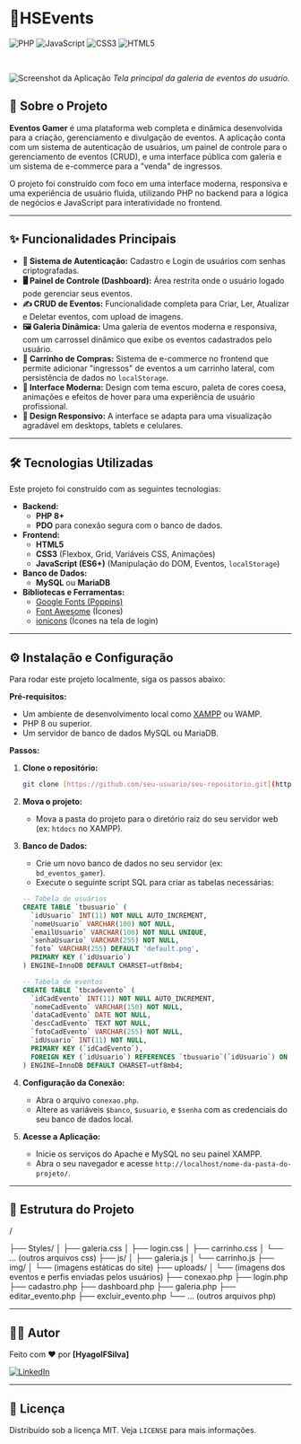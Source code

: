# 🚀HSEvents


![PHP](https://img.shields.io/badge/PHP-777BB4?style=for-the-badge&logo=php&logoColor=white)
![JavaScript](https://img.shields.io/badge/JavaScript-F7DF1E?style=for-the-badge&logo=javascript&logoColor=black)
![CSS3](https://img.shields.io/badge/CSS3-1572B6?style=for-the-badge&logo=css3&logoColor=white)
![HTML5](https://img.shields.io/badge/HTML5-E34F26?style=for-the-badge&logo=html5&logoColor=white)

<br>

![Screenshot da Aplicação](https://i.imgur.com/w1iLg9i.png)
*Tela principal da galeria de eventos do usuário.*

## 📖 Sobre o Projeto

**Eventos Gamer** é uma plataforma web completa e dinâmica desenvolvida para a criação, gerenciamento e divulgação de eventos. A aplicação conta com um sistema de autenticação de usuários, um painel de controle para o gerenciamento de eventos (CRUD), e uma interface pública com galeria e um sistema de e-commerce para a "venda" de ingressos.

O projeto foi construído com foco em uma interface moderna, responsiva e uma experiência de usuário fluida, utilizando PHP no backend para a lógica de negócios e JavaScript para interatividade no frontend.

---

## ✨ Funcionalidades Principais

* **👤 Sistema de Autenticação:** Cadastro e Login de usuários com senhas criptografadas.
* **🖥️ Painel de Controle (Dashboard):** Área restrita onde o usuário logado pode gerenciar seus eventos.
* **✍️ CRUD de Eventos:** Funcionalidade completa para Criar, Ler, Atualizar e Deletar eventos, com upload de imagens.
* **🖼️ Galeria Dinâmica:** Uma galeria de eventos moderna e responsiva, com um carrossel dinâmico que exibe os eventos cadastrados pelo usuário.
* **🛒 Carrinho de Compras:** Sistema de e-commerce no frontend que permite adicionar "ingressos" de eventos a um carrinho lateral, com persistência de dados no `localStorage`.
* **🎨 Interface Moderna:** Design com tema escuro, paleta de cores coesa, animações e efeitos de hover para uma experiência de usuário profissional.
* **📱 Design Responsivo:** A interface se adapta para uma visualização agradável em desktops, tablets e celulares.

---

## 🛠️ Tecnologias Utilizadas

Este projeto foi construído com as seguintes tecnologias:

* **Backend:**
    * **PHP 8+**
    * **PDO** para conexão segura com o banco de dados.
* **Frontend:**
    * **HTML5**
    * **CSS3** (Flexbox, Grid, Variáveis CSS, Animações)
    * **JavaScript (ES6+)** (Manipulação do DOM, Eventos, `localStorage`)
* **Banco de Dados:**
    * **MySQL** ou **MariaDB**
* **Bibliotecas e Ferramentas:**
    * [Google Fonts (Poppins)](https://fonts.google.com/specimen/Poppins)
    * [Font Awesome](https://fontawesome.com/) (Ícones)
    * [ionicons](https://ionic.io/ionicons) (Ícones na tela de login)

---

## ⚙️ Instalação e Configuração

Para rodar este projeto localmente, siga os passos abaixo:

**Pré-requisitos:**
* Um ambiente de desenvolvimento local como [XAMPP](https://www.apachefriends.org/index.html) ou WAMP.
* PHP 8 ou superior.
* Um servidor de banco de dados MySQL ou MariaDB.

**Passos:**

1.  **Clone o repositório:**
    ```bash
    git clone [https://github.com/seu-usuario/seu-repositorio.git](https://github.com/seu-usuario/seu-repositorio.git)
    ```

2.  **Mova o projeto:**
    * Mova a pasta do projeto para o diretório raiz do seu servidor web (ex: `htdocs` no XAMPP).

3.  **Banco de Dados:**
    * Crie um novo banco de dados no seu servidor (ex: `bd_eventos_gamer`).
    * Execute o seguinte script SQL para criar as tabelas necessárias:

    ```sql
    -- Tabela de usuários
    CREATE TABLE `tbusuario` (
      `idUsuario` INT(11) NOT NULL AUTO_INCREMENT,
      `nomeUsuario` VARCHAR(100) NOT NULL,
      `emailUsuario` VARCHAR(100) NOT NULL UNIQUE,
      `senhaUsuario` VARCHAR(255) NOT NULL,
      `foto` VARCHAR(255) DEFAULT 'default.png',
      PRIMARY KEY (`idUsuario`)
    ) ENGINE=InnoDB DEFAULT CHARSET=utf8mb4;

    -- Tabela de eventos
    CREATE TABLE `tbcadevento` (
      `idCadEvento` INT(11) NOT NULL AUTO_INCREMENT,
      `nomeCadEvento` VARCHAR(150) NOT NULL,
      `dataCadEvento` DATE NOT NULL,
      `descCadEvento` TEXT NOT NULL,
      `fotoCadEvento` VARCHAR(255) NOT NULL,
      `idUsuario` INT(11) NOT NULL,
      PRIMARY KEY (`idCadEvento`),
      FOREIGN KEY (`idUsuario`) REFERENCES `tbusuario`(`idUsuario`) ON DELETE CASCADE
    ) ENGINE=InnoDB DEFAULT CHARSET=utf8mb4;
    ```

4.  **Configuração da Conexão:**
    * Abra o arquivo `conexao.php`.
    * Altere as variáveis `$banco`, `$usuario`, e `$senha` com as credenciais do seu banco de dados local.

5.  **Acesse a Aplicação:**
    * Inicie os serviços do Apache e MySQL no seu painel XAMPP.
    * Abra o seu navegador e acesse `http://localhost/nome-da-pasta-do-projeto/`.

---

## 📂 Estrutura do Projeto
/

├── Styles/
│   ├── galeria.css
│   ├── login.css
│   ├── carrinho.css
│   └── ... (outros arquivos css)
├── js/
│   ├── galeria.js
│   └── carrinho.js
├── img/
│   └── (imagens estáticas do site)
├── uploads/
│   └── (imagens dos eventos e perfis enviadas pelos usuários)
├── conexao.php
├── login.php
├── cadastro.php
├── dashboard.php
├── galeria.php
├── editar_evento.php
├── excluir_evento.php
└── ... (outros arquivos php)


---

## 👨‍💻 Autor

Feito com ❤️ por **[HyagoIFSilva]**

[![LinkedIn](https://img.shields.io/badge/linkedin-%230077B5.svg?style=for-the-badge&logo=linkedin&logoColor=white)](https://br.linkedin.com/in/hyagoinaciofarias?trk=people-guest_people_search-card)

---

## 📄 Licença

Distribuído sob a licença MIT. Veja `LICENSE` para mais informações.
